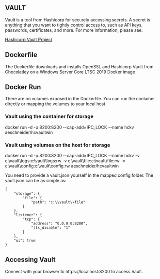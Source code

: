 ## VAULT
Vault is a tool from Hashicorp for securely accessing secrets. A secret is anything that you want to tightly control access to, such as API keys, passwords, certificates, and more. For more information, please see:

[Hashicorp Vault Project](https://www.vaultproject.io/ "Hashicorp Vault Project")

## Dockerfile
The Dockerfile downloads and installs OpenSSL and Hashicorp Vault from Chocolatley on a  Windows Server Core LTSC 2019 Docker image

## Docker Run
There are no volumes exposed in the Dockerfile. You can run the container directly or mapping the volumes to your local host.

### Vault using the container for storage
docker run -d -p 8200:8200 --cap-add=IPC_LOCK --name hckv aeschneider/hcvaultwin

### Vault using volumes on the host for storage
docker run -d -p 8200:8200 --cap-add=IPC_LOCK --name hckv -v c:\vault\logs:c:\vault\logs:rw -v c:\vault\file:c:\vault\file:rw -v c:\vault\config:c:\vault\config:rw aeschneider/hcvaultwin

You need to provide a vault.json yourself in the mapped config folder. The vault.json can be as simple as:

    {
    	"storage": {
    		"file": {
    			"path": "c:\\vault\\file"
    		}
    	},
    	"listener": {
    		"tcp": {
    			"address": "0.0.0.0:8200",
    			"tls_disable": "1"
    		}
    	},
    	"ui": true
    }

## Accessing Vault
Connect with your browser to https://localhost:8200 to access Vault.

